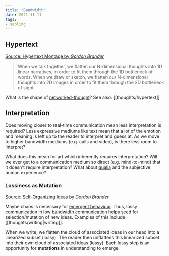 ```yaml
---
title: "Bandwidth"
date: 2021-11-11
tags:
- sapling
---
```


## Hypertext
[Source: Hypertext Montage by *Gordon Brander*](https://subconscious.substack.com/p/hypertext-montage)

> When we talk together, we flatten our N-dimensional thoughts into 1D linear narratives, in order to fit them through the 1D bottleneck of words. When we draw or sketch, we flatten our N-dimensional thoughts into 2D images in order to fit them through the 2D bottleneck of sight.

What is the shape of [networked-thought](posts/networked-thought.md)? See also: [[thoughts/hypertext]]

## Interpretation
Does moving closer to real-time communication mean less interpretation is required? Less expressive mediums like text mean that a lot of the emotion and meaning is left up to the reader to interpret and guess at. As we move to higher bandwidth mediums (e.g. calls and video), is there less room to interpret?

What does this mean for art which inherently requires interpretation? Will we ever get to a communication medium so direct (e.g. mind-to-mind) that it doesn't require interpretation? What about [qualia](thoughts/qualia.md) and the subjective human experience?

### Lossiness as Mutation
[Source: Self-Organizing Ideas by *Gordon Brander*](https://subconscious.substack.com/p/self-organizing-ideas)

Maybe chaos is necessary for [emergent behaviour](thoughts/emergent%20behaviour.md). Thus, lossy communication in low [bandwidth](thoughts/bandwidth.md) communication helps seed for selection/mutation of new ideas. Examples of this include [[thoughts/writing|writing]].

When we write, we flatten the cloud of associated ideas in our head into a linearized subset (lossy). The reader then unflattens this linearized subset into their own cloud of associated ideas (lossy). Each lossy step is an opportunity for **mutations** in understanding to emerge.
